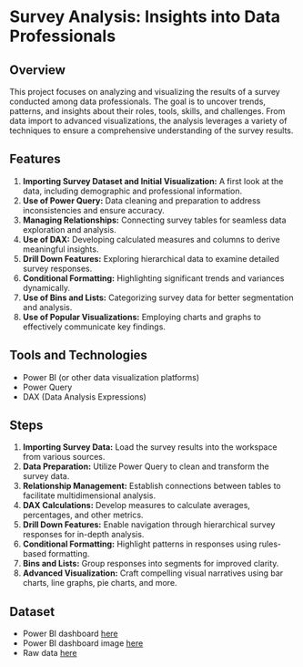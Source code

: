 # Survey Analysis: Insights into Data Professionals

## Overview
This project focuses on analyzing and visualizing the results of a survey conducted among data professionals. The goal is to uncover trends, patterns, and insights about their roles, tools, skills, and challenges. From data import to advanced visualizations, the analysis leverages a variety of techniques to ensure a comprehensive understanding of the survey results.

## Features
1. **Importing Survey Dataset and Initial Visualization:** A first look at the data, including demographic and professional information.
2. **Use of Power Query:** Data cleaning and preparation to address inconsistencies and ensure accuracy.
3. **Managing Relationships:** Connecting survey tables for seamless data exploration and analysis.
4. **Use of DAX:** Developing calculated measures and columns to derive meaningful insights.
5. **Drill Down Features:** Exploring hierarchical data to examine detailed survey responses.
6. **Conditional Formatting:** Highlighting significant trends and variances dynamically.
7. **Use of Bins and Lists:** Categorizing survey data for better segmentation and analysis.
8. **Use of Popular Visualizations:** Employing charts and graphs to effectively communicate key findings.

## Tools and Technologies
- Power BI (or other data visualization platforms)
- Power Query
- DAX (Data Analysis Expressions)

## Steps
1. **Importing Survey Data:** Load the survey results into the workspace from various sources.
2. **Data Preparation:** Utilize Power Query to clean and transform the survey data.
3. **Relationship Management:** Establish connections between tables to facilitate multidimensional analysis.
4. **DAX Calculations:** Develop measures to calculate averages, percentages, and other metrics.
5. **Drill Down Features:** Enable navigation through hierarchical survey responses for in-depth analysis.
6. **Conditional Formatting:** Highlight patterns in responses using rules-based formatting.
7. **Bins and Lists:** Group responses into segments for improved clarity.
8. **Advanced Visualization:** Craft compelling visual narratives using bar charts, line graphs, pie charts, and more.

## Dataset
- Power BI dashboard [here](https://github.com/JoeAkpan28/Data-professional-survey-using-PowerBI/blob/main/Data%20Professional%20survey.pbix)
- Power BI dashboard image [here](https://github.com/JoeAkpan28/Data-professional-survey-using-PowerBI/blob/main/Data%20Professional%20Survey%20Breakdown.png)
- Raw data [here](https://github.com/JoeAkpan28/Data-professional-survey-using-PowerBI/blob/main/Data%20Professional%20Survey%20dataset.xlsx)
